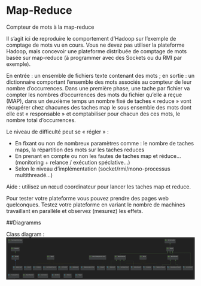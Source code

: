 # Map-Reduce

Compteur de mots à la map-reduce

Il s’agit ici de reproduire le comportement d’Hadoop sur l’exemple de
comptage de mots vu en cours. Vous ne devez pas utiliser la plateforme
Hadoop, mais concevoir une plateforme distribuée de comptage de mots
basée sur map-reduce (à programmer avec des Sockets ou du RMI par
exemple).

En entrée : un ensemble de fichiers texte contenant des mots ; en sortie :
un dictionnaire comportant l’ensemble des mots associés au compteur
de leur nombre d’occurrences. Dans une première phase, une tache par
fichier va compter les nombres d’occurrences des mots du fichier qu’elle
a reçue (MAP), dans un deuxième temps un nombre fixé de taches
« reduce » vont récupérer chez chacunes des taches map le sous
ensemble des mots dont elle est « responsable » et comptabiliser pour
chacun des ces mots, le nombre total d’occurrences.

Le niveau de difficulté peut se « régler » :

  - En fixant ou non de nombreux paramètres comme : le nombre de taches maps, la répartition des mots sur les taches reduces
  - En prenant en compte ou non les fautes de taches map et réduce… (monitoring + relance / exécution spéclative…)
  - Selon le niveau d’implémentation (socket/rmi/mono-processus multithreadé…)

Aide : utilisez un nœud coordinateur pour lancer les taches map et
reduce.

Pour tester votre plateforme vous pouvez prendre des pages web
quelconques. Testez votre plateforme en variant le nombre de machines
travaillant en parallèle et observez (mesurez) les effets.

##Diagramms

Class diagram : 
![Class diagram](UMLClassDiagram.png)
